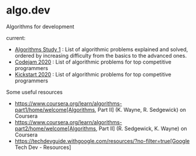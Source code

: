 # algo.dev
Algorithms for development

current: 
* [Algorithms Study 1](prepare/s1) : List of algorithmic problems explained and solved, ordered by increasing difficulty from the basics to the advanced ones.
* [Codejam 2020](compete/codejam/2020/codejam20) : List of algorithmic problems for top competitive programmers
* [Kickstart 2020](compete/kickstart/2020/kickstart20) : List of algorithmic problems for top competitive programmers


Some useful resources

* https://www.coursera.org/learn/algorithms-part1/home/welcome[Algorithms, Part II] (K. Wayne, R. Sedgewick) on Coursera
* https://www.coursera.org/learn/algorithms-part2/home/welcome[Algorithms, Part II] (R. Sedgewick, K. Wayne) on Coursera
* https://techdevguide.withgoogle.com/resources/?no-filter=true[Google Tech Dev - Resources]
